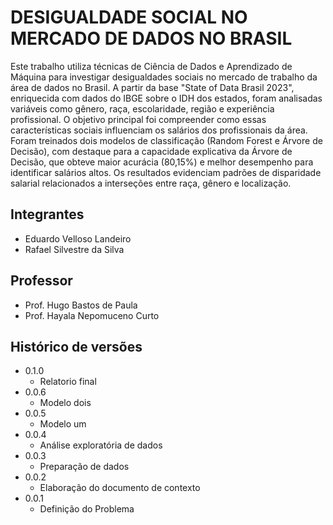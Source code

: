 # DESIGUALDADE SOCIAL NO MERCADO DE DADOS NO BRASIL

Este trabalho utiliza técnicas de Ciência de Dados e Aprendizado de Máquina para investigar desigualdades sociais no mercado de trabalho da área de dados no Brasil. A partir da base "State of Data Brasil 2023", enriquecida com dados do IBGE sobre o IDH dos estados, foram analisadas variáveis como gênero, raça, escolaridade, região e experiência profissional. O objetivo principal foi compreender como essas características sociais influenciam os salários dos profissionais da área. Foram treinados dois modelos de classificação (Random Forest e Árvore de Decisão), com destaque para a capacidade explicativa da Árvore de Decisão, que obteve maior acurácia (80,15%) e melhor desempenho para identificar salários altos. Os resultados evidenciam padrões de disparidade salarial relacionados a interseções entre raça, gênero e localização.

## Integrantes

* Eduardo Velloso Landeiro
* Rafael Silvestre da Silva

## Professor

* Prof. Hugo Bastos de Paula
* Prof. Hayala Nepomuceno Curto

## Histórico de versões

* 0.1.0
    * Relatorio final
* 0.0.6
    * Modelo dois
* 0.0.5
    * Modelo um
* 0.0.4
    * Análise exploratória de dados
* 0.0.3
    * Preparação de dados 
* 0.0.2
    * Elaboração do documento de contexto
* 0.0.1
    * Definição do Problema

